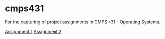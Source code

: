 # cmps431
For the capturing of project assignments in CMPS 431 - Operating Systems. 

[Assignment 1](https://github.com/arlemoine/cmps431/tree/main/A1)
[Assignment 2](https://github.com/arlemoine/cmps431/tree/main/A2)
